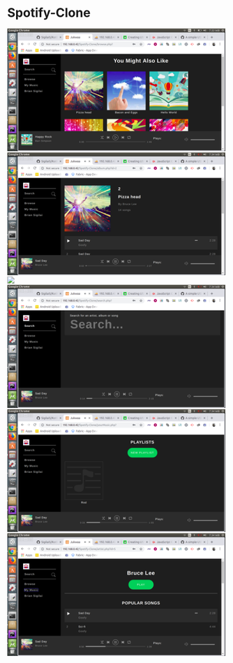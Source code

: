 # Spotify-Clone
<img src="https://github.com/Sigilai5/Spotify-Clone/blob/master/screen2.png" width="500"/> 
<img src="https://github.com/Sigilai5/Spotify-Clone/blob/master/screen3.png" width="500"/> 
<img src="https://github.com/Sigilai5/Spotify-Clone/blob/master/screen4.png" width="500"/> 
<img src="https://github.com/Sigilai5/Spotify-Clone/blob/master/screen5.png" width="500"/> 
<img src="https://github.com/Sigilai5/Spotify-Clone/blob/master/screen6.png" width="500"/> 
<img src="https://github.com/Sigilai5/Spotify-Clone/blob/master/screen7.png" width="500"/> 
